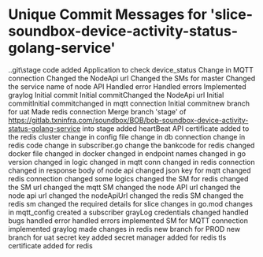 # Unique Commit Messages for 'slice-soundbox-device-activity-status-golang-service'
.\.git\stage code added
Application to check device_status
Change in MQTT connection
Changed the NodeApi url
Changed the SMs for master
Changed the service name of node API
Handled error
Handled errors
Implemented graylog
Initial commit
Initial commitChanged the NodeApi url
Initial commitInitial commitchanged in mqtt connection
Initial commitnew branch for uat
Made redis connection
Merge branch 'stage' of https://gitlab.txninfra.com/soundbox/BOB/bob-soundbox-device-activity-status-golang-service into stage
added heartBeat API
certificate added to the redis cluster
change in config file
change in db connection
change in redis code
change in subscriber.go
change the bankcode for redis
changed docker file
changed in docker
changed in endpoint names
changed in go version
changed in logic
changed in mqtt conn
changed in redis connection
changed in response body of node api
changed json key  for mqtt
changed redis connection
changed some logics
changed the SM for redis
changed the SM url
changed the mqtt SM
changed the node API url
changed the node api url
changed the nodeApiUrl
changed the redis SM
changed the redis sm
changed the required details for slice
changes in go.mod
changes in mqtt_config
created a subscriber
grayLog credentials changed
handled bugs
handled error
handled errors
implemented SM for MQTT connection
implemented graylog
made changes in redis
new branch for PROD
new branch for uat
secret key added
secret manager added for redis
tls certificate added for redis
